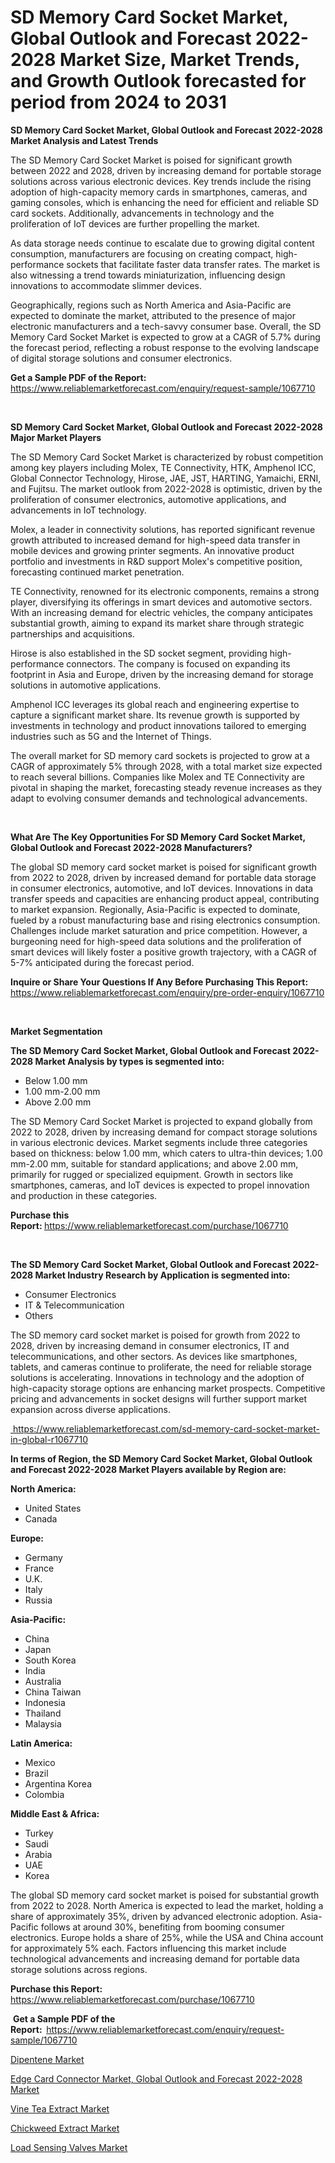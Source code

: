 <p><h1>SD Memory Card Socket Market, Global Outlook and Forecast 2022-2028 Market Size, Market Trends, and Growth Outlook forecasted for period from 2024 to 2031</h1></p><p><strong>SD Memory Card Socket Market, Global Outlook and Forecast 2022-2028 Market Analysis and Latest Trends</strong></p>
<p><p>The SD Memory Card Socket Market is poised for significant growth between 2022 and 2028, driven by increasing demand for portable storage solutions across various electronic devices. Key trends include the rising adoption of high-capacity memory cards in smartphones, cameras, and gaming consoles, which is enhancing the need for efficient and reliable SD card sockets. Additionally, advancements in technology and the proliferation of IoT devices are further propelling the market.</p><p>As data storage needs continue to escalate due to growing digital content consumption, manufacturers are focusing on creating compact, high-performance sockets that facilitate faster data transfer rates. The market is also witnessing a trend towards miniaturization, influencing design innovations to accommodate slimmer devices.</p><p>Geographically, regions such as North America and Asia-Pacific are expected to dominate the market, attributed to the presence of major electronic manufacturers and a tech-savvy consumer base. Overall, the SD Memory Card Socket Market is expected to grow at a CAGR of 5.7% during the forecast period, reflecting a robust response to the evolving landscape of digital storage solutions and consumer electronics.</p></p>
<p><strong>Get a Sample PDF of the Report:&nbsp;</strong> <a href="https://www.reliablemarketforecast.com/enquiry/request-sample/1067710">https://www.reliablemarketforecast.com/enquiry/request-sample/1067710</a></p>
<p>&nbsp;</p>
<p><strong>SD Memory Card Socket Market, Global Outlook and Forecast 2022-2028 Major Market Players</strong></p>
<p><p>The SD Memory Card Socket Market is characterized by robust competition among key players including Molex, TE Connectivity, HTK, Amphenol ICC, Global Connector Technology, Hirose, JAE, JST, HARTING, Yamaichi, ERNI, and Fujitsu. The market outlook from 2022-2028 is optimistic, driven by the proliferation of consumer electronics, automotive applications, and advancements in IoT technology.</p><p>Molex, a leader in connectivity solutions, has reported significant revenue growth attributed to increased demand for high-speed data transfer in mobile devices and growing printer segments. An innovative product portfolio and investments in R&D support Molex's competitive position, forecasting continued market penetration.</p><p>TE Connectivity, renowned for its electronic components, remains a strong player, diversifying its offerings in smart devices and automotive sectors. With an increasing demand for electric vehicles, the company anticipates substantial growth, aiming to expand its market share through strategic partnerships and acquisitions.</p><p>Hirose is also established in the SD socket segment, providing high-performance connectors. The company is focused on expanding its footprint in Asia and Europe, driven by the increasing demand for storage solutions in automotive applications.</p><p>Amphenol ICC leverages its global reach and engineering expertise to capture a significant market share. Its revenue growth is supported by investments in technology and product innovations tailored to emerging industries such as 5G and the Internet of Things.</p><p>The overall market for SD memory card sockets is projected to grow at a CAGR of approximately 5% through 2028, with a total market size expected to reach several billions. Companies like Molex and TE Connectivity are pivotal in shaping the market, forecasting steady revenue increases as they adapt to evolving consumer demands and technological advancements.</p></p>
<p>&nbsp;</p>
<p><strong>What Are The Key Opportunities For SD Memory Card Socket Market, Global Outlook and Forecast 2022-2028 Manufacturers?</strong></p>
<p><p>The global SD memory card socket market is poised for significant growth from 2022 to 2028, driven by increased demand for portable data storage in consumer electronics, automotive, and IoT devices. Innovations in data transfer speeds and capacities are enhancing product appeal, contributing to market expansion. Regionally, Asia-Pacific is expected to dominate, fueled by a robust manufacturing base and rising electronics consumption. Challenges include market saturation and price competition. However, a burgeoning need for high-speed data solutions and the proliferation of smart devices will likely foster a positive growth trajectory, with a CAGR of 5-7% anticipated during the forecast period.</p></p>
<p><strong>Inquire or Share Your Questions If Any Before Purchasing This Report:</strong> <a href="https://www.reliablemarketforecast.com/enquiry/pre-order-enquiry/1067710">https://www.reliablemarketforecast.com/enquiry/pre-order-enquiry/1067710</a></p>
<p>&nbsp;</p>
<p><strong>Market Segmentation</strong></p>
<p><strong>The SD Memory Card Socket Market, Global Outlook and Forecast 2022-2028 Market Analysis by types is segmented into:</strong></p>
<p><ul><li>Below 1.00 mm</li><li>1.00 mm-2.00 mm</li><li>Above 2.00 mm</li></ul></p>
<p><p>The SD Memory Card Socket Market is projected to expand globally from 2022 to 2028, driven by increasing demand for compact storage solutions in various electronic devices. Market segments include three categories based on thickness: below 1.00 mm, which caters to ultra-thin devices; 1.00 mm-2.00 mm, suitable for standard applications; and above 2.00 mm, primarily for rugged or specialized equipment. Growth in sectors like smartphones, cameras, and IoT devices is expected to propel innovation and production in these categories.</p></p>
<p><strong>Purchase this Report:&nbsp;</strong><a href="https://www.reliablemarketforecast.com/purchase/1067710">https://www.reliablemarketforecast.com/purchase/1067710</a></p>
<p>&nbsp;</p>
<p><strong>The SD Memory Card Socket Market, Global Outlook and Forecast 2022-2028 Market Industry Research by Application is segmented into:</strong></p>
<p><ul><li>Consumer Electronics</li><li>IT & Telecommunication</li><li>Others</li></ul></p>
<p><p>The SD memory card socket market is poised for growth from 2022 to 2028, driven by increasing demand in consumer electronics, IT and telecommunications, and other sectors. As devices like smartphones, tablets, and cameras continue to proliferate, the need for reliable storage solutions is accelerating. Innovations in technology and the adoption of high-capacity storage options are enhancing market prospects. Competitive pricing and advancements in socket designs will further support market expansion across diverse applications.</p></p>
<p><a href="https://www.reliablemarketforecast.com/sd-memory-card-socket-market-in-global-r1067710">&nbsp;https://www.reliablemarketforecast.com/sd-memory-card-socket-market-in-global-r1067710</a></p>
<p><strong>In terms of Region, the SD Memory Card Socket Market, Global Outlook and Forecast 2022-2028 Market Players available by Region are:</strong></p>
<p>
    <p> <strong> North America: </strong>
        <ul>
            <li>United States</li>
            <li>Canada</li>
        </ul>
        </p> 
    <p> <strong> Europe: </strong>
        <ul>
            <li>Germany</li>
            <li>France</li>
            <li>U.K.</li>
            <li>Italy</li>
            <li>Russia</li>
        </ul>
        </p> 
    <p> <strong> Asia-Pacific: </strong>
        <ul>
            <li>China</li>
            <li>Japan</li>
            <li>South Korea</li>
            <li>India</li>
            <li>Australia</li>
            <li>China Taiwan</li>
            <li>Indonesia</li>
            <li>Thailand</li>
            <li>Malaysia</li>
        </ul>
        </p> 
    <p> <strong> Latin America: </strong>
        <ul>
            <li>Mexico</li>
            <li>Brazil</li>
            <li>Argentina Korea</li>
            <li>Colombia</li>
        </ul>
        </p> 
    <p> <strong> Middle East & Africa: </strong>
        <ul>
            <li>Turkey</li>
            <li>Saudi</li>
            <li>Arabia</li>
            <li>UAE</li>
            <li>Korea</li>
        </ul>
    </p>
    </p>
<p><p>The global SD memory card socket market is poised for substantial growth from 2022 to 2028. North America is expected to lead the market, holding a share of approximately 35%, driven by advanced electronic adoption. Asia-Pacific follows at around 30%, benefiting from booming consumer electronics. Europe holds a share of 25%, while the USA and China account for approximately 5% each. Factors influencing this market include technological advancements and increasing demand for portable data storage solutions across regions.</p></p>
<p><strong>Purchase this Report: </strong><a href="https://www.reliablemarketforecast.com/purchase/1067710">https://www.reliablemarketforecast.com/purchase/1067710</a></p>
<p>&nbsp;<strong>Get a Sample PDF of the Report:&nbsp;&nbsp;</strong><a href="https://www.reliablemarketforecast.com/enquiry/request-sample/1067710">https://www.reliablemarketforecast.com/enquiry/request-sample/1067710</a></p>
<p><strong></strong></p>
<p><p><a href="https://issuu.com/reportprime-2/docs/dipentene-market-size-2030.pptx_5731ae91263cb5">Dipentene Market</a></p><p><a href="https://github.com/PeterParrish5/Market-Research-Report-List-6/blob/main/edge-card-connector-market-global-outlook-and-forecast-2022-2028-market.md">Edge Card Connector Market, Global Outlook and Forecast 2022-2028 Market</a></p><p><a href="https://www.linkedin.com/pulse/global-vine-tea-extract-industry-analysis-report-market-2beoe?trackingId=qShv8L9iQTmtqUOzJQCSKA%3D%3D">Vine Tea Extract Market</a></p><p><a href="https://www.linkedin.com/pulse/chickweed-extract-market-size-growth-industry-analysis-segmentation-pq38f?trackingId=%2FeyurvIcR1CcwY8bALlIzg%3D%3D">Chickweed Extract Market</a></p><p><a href="https://medium.com/@caseyee25/the-load-sensing-valves-market-is-experiencing-higher-than-anticipated-demand-compared-to-46a3e4f67be5">Load Sensing Valves Market</a></p></p>